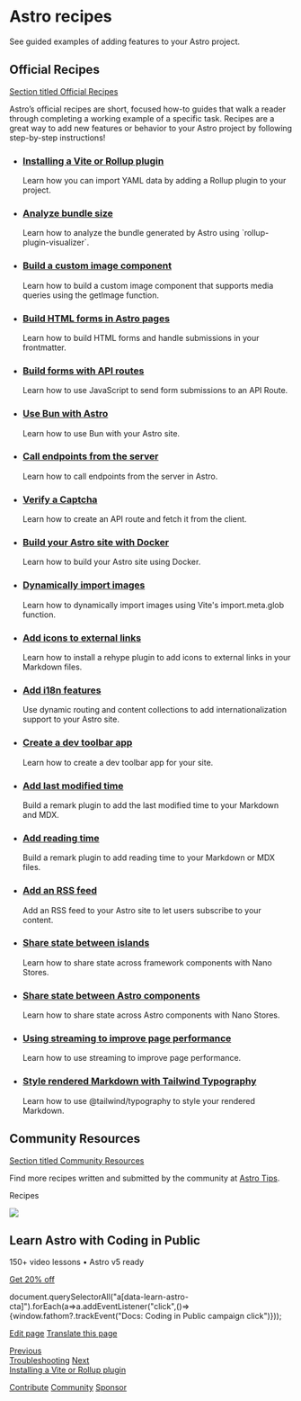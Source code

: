 Astro recipes
=============

See guided examples of adding features to your Astro project.

Official Recipes
----------------

[Section titled Official Recipes](#official-recipes)

Astro’s official recipes are short, focused how-to guides that walk a reader through completing a working example of a specific task. Recipes are a great way to add new features or behavior to your Astro project by following step-by-step instructions!

*   ### [Installing a Vite or Rollup plugin](/en/recipes/add-yaml-support/)
    
    Learn how you can import YAML data by adding a Rollup plugin to your project.
    
*   ### [Analyze bundle size](/en/recipes/analyze-bundle-size/)
    
    Learn how to analyze the bundle generated by Astro using \`rollup-plugin-visualizer\`.
    
*   ### [Build a custom image component](/en/recipes/build-custom-img-component/)
    
    Learn how to build a custom image component that supports media queries using the getImage function.
    
*   ### [Build HTML forms in Astro pages](/en/recipes/build-forms/)
    
    Learn how to build HTML forms and handle submissions in your frontmatter.
    
*   ### [Build forms with API routes](/en/recipes/build-forms-api/)
    
    Learn how to use JavaScript to send form submissions to an API Route.
    
*   ### [Use Bun with Astro](/en/recipes/bun/)
    
    Learn how to use Bun with your Astro site.
    
*   ### [Call endpoints from the server](/en/recipes/call-endpoints/)
    
    Learn how to call endpoints from the server in Astro.
    
*   ### [Verify a Captcha](/en/recipes/captcha/)
    
    Learn how to create an API route and fetch it from the client.
    
*   ### [Build your Astro site with Docker](/en/recipes/docker/)
    
    Learn how to build your Astro site using Docker.
    
*   ### [Dynamically import images](/en/recipes/dynamically-importing-images/)
    
    Learn how to dynamically import images using Vite's import.meta.glob function.
    
*   ### [Add icons to external links](/en/recipes/external-links/)
    
    Learn how to install a rehype plugin to add icons to external links in your Markdown files.
    
*   ### [Add i18n features](/en/recipes/i18n/)
    
    Use dynamic routing and content collections to add internationalization support to your Astro site.
    
*   ### [Create a dev toolbar app](/en/recipes/making-toolbar-apps/)
    
    Learn how to create a dev toolbar app for your site.
    
*   ### [Add last modified time](/en/recipes/modified-time/)
    
    Build a remark plugin to add the last modified time to your Markdown and MDX.
    
*   ### [Add reading time](/en/recipes/reading-time/)
    
    Build a remark plugin to add reading time to your Markdown or MDX files.
    
*   ### [Add an RSS feed](/en/recipes/rss/)
    
    Add an RSS feed to your Astro site to let users subscribe to your content.
    
*   ### [Share state between islands](/en/recipes/sharing-state-islands/)
    
    Learn how to share state across framework components with Nano Stores.
    
*   ### [Share state between Astro components](/en/recipes/sharing-state/)
    
    Learn how to share state across Astro components with Nano Stores.
    
*   ### [Using streaming to improve page performance](/en/recipes/streaming-improve-page-performance/)
    
    Learn how to use streaming to improve page performance.
    
*   ### [Style rendered Markdown with Tailwind Typography](/en/recipes/tailwind-rendered-markdown/)
    
    Learn how to use @tailwind/typography to style your rendered Markdown.
    

Community Resources
-------------------

[Section titled Community Resources](#community-resources)

Find more recipes written and submitted by the community at [Astro Tips](https://astro-tips.dev).

Recipes

![](/_astro/CodingInPublic.DpaYu7Qd_5sx41.webp)

Learn Astro with **Coding in Public**
-------------------------------------

150+ video lessons • Astro v5 ready

[Get 20% off](https://learnastro.dev?code=ASTRO_PROMO)

document.querySelectorAll("a\[data-learn-astro-cta\]").forEach(a=>a.addEventListener("click",()=>{window.fathom?.trackEvent("Docs: Coding in Public campaign click")}));

[Edit page](https://github.com/withastro/docs/edit/main/src/content/docs/en/recipes/index.mdx) [Translate this page](https://contribute.docs.astro.build/guides/i18n/)

[Previous  
Troubleshooting](/en/guides/troubleshooting/) [Next  
Installing a Vite or Rollup plugin](/en/recipes/add-yaml-support/)

[Contribute](/en/contribute/) [Community](https://astro.build/chat) [Sponsor](https://opencollective.com/astrodotbuild)